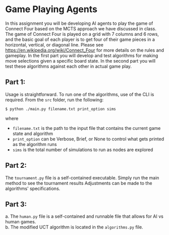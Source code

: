 # Game Playing Agents


In this assignment you will be developing AI agents to play the game of Connect
Four based on the MCTS approach we have discussed in class. The game of Connect
Four is played on a grid with 7 columns and 6 rows, and the basic goal of each player
is to get four of their game pieces in a horizontal, vertical, or diagonal line. Please
see https://en.wikipedia.org/wiki/Connect_Four for more details on the rules and
gameplay. In the first part you will develop and test algorithms for making move
selections given a specific board state. In the second part you will test these
algorithms against each other in actual game play.

## Part 1:

Usage is straightforward. To run one of the algorithms, use of the CLI is required. 
From the `src` folder, run the following:

`$ python ./main.py filename.txt print_option sims`

where

 - `filename.txt` is the path to the input file that contains the current game state and algorithm
 - `print_option` can be Verbose, Brief, or None to control what gets printed as the algorithm runs
 - `sims` is the total number of simulations to run as nodes are explored


## Part 2:

The `tournament.py` file is a self-contained executable. Simply run the main method to see the tournament results
Adjustments can be made to the algorithms' specifications.

## Part 3:

a. The `human.py` file is a self-contained and runnable file that allows for AI vs human games. <br>
b. The modified UCT algorithm is located in the `algorithms.py` file.
